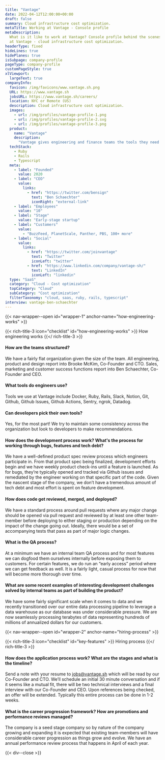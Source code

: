 ```yaml
---
title: "Vantage"
date: 2022-04-12T12:00:00+00:00
draft: false
summary: Cloud infrastructure cost optimization.
metaTitle: Working at Vantage - Console profile
metaDescription:
  What is it like to work at Vantage? Console profile behind the scenes
  at Vantage - cloud infrastructure cost optimization.
headerType: fixed
hideLines: true
hidePlanes: true
isSubpage: company-profile
pageType: company-profile
customPageStyle: true
xlViewport:
  largeText: true
companyInfo:
  favicon: /img/favicons/www.vantage.sh.png
  URL: https://www.vantage.sh
  jobsURL: https://www.vantage.sh/careers/
  location: NYC or Remote (US)
  description: Cloud infrastructure cost optimization.
  images:
    - url: /img/profiles/vantage-profile-1.png
    - url: /img/profiles/vantage-profile-2.svg
    - url: /img/profiles/vantage-profile-3.png
  product:
    name: "Vantage"
    description:
      "Vantage gives engineering and finance teams the tools they need to get visibility on and optimize cloud infrastructure costs across AWS, GCP and soon Azure. Vantage provides a self-service business intelligence platform for teams to create dashboards to analyze, optimize and collaborate over cloud infrastructure costs."
  techStack:
    - Ruby
    - Rails
    - Typescript
  meta:
    - label: "Founded"
      value: 2020
    - label: "CEO"
      value:
        links:
          - href: "https://twitter.com/bensign"
            text: "Ben Schaechter"
            iconRight: "external-link"
    - label: "Employees"
      value: "10"
    - label: "Stage"
      value: "Early-stage startup"
    - label: "Customers"
      value:
        - "BuzzFeed, PlanetScale, Panther, PBS, 100+ more"
    - label: "Social"
      value:
        links:
          - href: "https://twitter.com/joinvantage"
            text: "Twitter"
            iconLeft: "twitter"
          - href: "https://www.linkedin.com/company/vantage-sh/"
            text: "LinkedIn"
            iconLeft: "linkedin"
  type: "SaaS"
  category: "Cloud - Cost optimization"
  topCategory: "Cloud"
  subCategory: "Cost optimization"
  filterTaxonomy: "cloud, saas, ruby, rails, typescript"
interview: vantage-ben-schaechter
---
```


{{< nav-wrapper--open id="wrapper-1" anchor-name="how-engineering-works" >}}

{{< rich-title-3 icon="checklist" id="how-engineering-works" >}} How engineering works
{{</ rich-title-3 >}}

#### How are the teams structured?

We have a fairly flat organization given the size of the team. All engineering,
product and design report into Brooke McKim, Co-Founder and CTO. Sales,
marketing and customer success functions report into Ben Schaechter, Co-Founder
and CEO.

#### What tools do engineers use?

Tools we use at Vantage include Docker, Ruby, Rails, Slack, Notion, Git, Github,
Github Issues, Github Actions, Sentry, ngrok, Datadog.

#### Can developers pick their own tools?

Yes, for the most part! We try to maintain some consistency across the
organization but look to developers to make recommendations.

#### How does the development process work? What's the process for working through bugs, features and tech debt?

We have a well-defined product spec review process which engineers participate
in. From that product spec being finalized, development efforts begin and we
have weekly product check-ins until a feature is launched. As for bugs, they’re
typically opened and tracked via Github issues and remediated by the engineer
working on that specific part of the code. Given the nascent stage of the
company, we don’t have a tremendous amount of tech debt and most effort is spent
on feature development.

#### How does code get reviewed, merged, and deployed?

We have a standard process around pull requests where any major change should be
opened via pull request and reviewed by at least one other team-member before
deploying to either staging or production depending on the impact of the change
going out. Ideally, there would be a set of accompanying tests that pass as part
of major logic changes.

#### What is the QA process?

At a minimum we have an internal team QA process and for most features we can
dogfood them ourselves internally before exposing them to customers. For certain
features, we do run an “early access” period where we can get feedback as well.
It is a fairly light, casual process for now that will become more thorough over
time.

#### What are some recent examples of interesting development challenges solved by internal teams as part of building the product?

We have some fairly significant scale when it comes to data and we recently
transitioned over our entire data processing pipeline to leverage a data
warehouse as our database was under considerable pressure. We are now seamlessly
processing terabytes of data representing hundreds of millions of annualized
dollars for our customers.

{{< nav-wrapper--open id="wrapper-2" anchor-name="hiring-process" >}}

{{< rich-title-3 icon="checklist" id="key-features" >}} Hiring process
{{</ rich-title-3 >}}

#### How does the application process work? What are the stages and what is the timeline?

Send a note with your resume to jobs@vantage.sh which will be read by our
Co-Founder and CTO. We’ll schedule an initial 30 minute conversation and if it
seems like a mutual fit, there will be two technical interviews and a final
interview with our Co-Founder and CEO. Upon references being checked, an offer
will be extended. Typically this entire process can be done in 1-2 weeks.

#### What is the career progression framework? How are promotions and performance reviews managed?

The company is a seed stage company so by nature of the company growing and
expanding it is expected that existing team-members will have considerable
career progression as things grow and evolve. We have an annual performance
review process that happens in April of each year.

{{< div--close >}}
